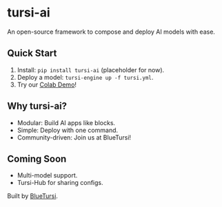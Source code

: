 # tursi-ai
An open-source framework to compose and deploy AI models with ease.

## Quick Start
1. Install: `pip install tursi-ai` (placeholder for now).
2. Deploy a model: `tursi-engine up -f tursi.yml`.
3. Try our [Colab Demo](https://colab.research.google.com/drive/xyz)!

## Why tursi-ai?
- Modular: Build AI apps like blocks.
- Simple: Deploy with one command.
- Community-driven: Join us at BlueTursi!

## Coming Soon
- Multi-model support.
- Tursi-Hub for sharing configs.

Built by [BlueTursi](https://bluetursi.com).
